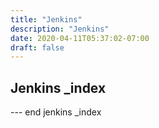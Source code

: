 ```yaml
---
title: "Jenkins"
description: "Jenkins"
date: 2020-04-11T05:37:02-07:00
draft: false
---
```


## Jenkins _index

--- end jenkins _index
